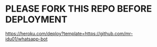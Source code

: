 # PLEASE FORK THIS REPO BEFORE DEPLOYMENT 








https://heroku.com/deploy?template=https://github.com/mr-idu01/whatsapp-bot
